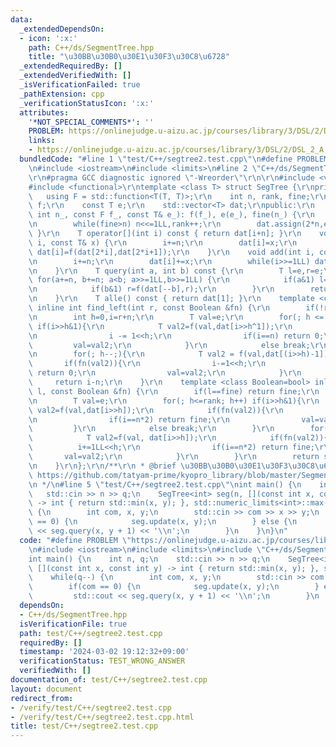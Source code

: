 ```yaml
---
data:
  _extendedDependsOn:
  - icon: ':x:'
    path: C++/ds/SegmentTree.hpp
    title: "\u30BB\u30B0\u30E1\u30F3\u30C8\u6728"
  _extendedRequiredBy: []
  _extendedVerifiedWith: []
  _isVerificationFailed: true
  _pathExtension: cpp
  _verificationStatusIcon: ':x:'
  attributes:
    '*NOT_SPECIAL_COMMENTS*': ''
    PROBLEM: https://onlinejudge.u-aizu.ac.jp/courses/library/3/DSL/2/DSL_2_A
    links:
    - https://onlinejudge.u-aizu.ac.jp/courses/library/3/DSL/2/DSL_2_A
  bundledCode: "#line 1 \"test/C++/segtree2.test.cpp\"\n#define PROBLEM \"https://onlinejudge.u-aizu.ac.jp/courses/library/3/DSL/2/DSL_2_A\"\
    \n#include <iostream>\n#include <limits>\n#line 2 \"C++/ds/SegmentTree.hpp\"\n\
    \r\n#pragma GCC diagnostic ignored \"-Wreorder\"\r\n\r\n#include <vector>\r\n\
    #include <functional>\r\ntemplate <class T> struct SegTree {\r\nprivate:\r\n \
    \   using F = std::function<T(T, T)>;\r\n    int n, rank, fine;\r\n    const F\
    \ f;\r\n    const T e;\r\n    std::vector<T> dat;\r\npublic:\r\n    SegTree(const\
    \ int n_, const F f_, const T& e_): f(f_), e(e_), fine(n_) {\r\n        n=1,rank=0;\r\
    \n        while(fine>n) n<<=1LL,rank++;\r\n        dat.assign(2*n,e_);\r\n   \
    \ }\r\n    T operator[](int i) const { return dat[i+n]; }\r\n    void update(int\
    \ i, const T& x) {\r\n        i+=n;\r\n        dat[i]=x;\r\n        while(i>>=1LL)\
    \ dat[i]=f(dat[2*i],dat[2*i+1]);\r\n    }\r\n    void add(int i, const T& x) {\r\
    \n        i+=n;\r\n        dat[i]+=x;\r\n        while(i>>=1LL) dat[i]=f(dat[2*i],dat[2*i+1]);\r\
    \n    }\r\n    T query(int a, int b) const {\r\n        T l=e,r=e;\r\n       \
    \ for(a+=n, b+=n; a<b; a>>=1LL,b>>=1LL) {\r\n            if(a&1) l=f(l,dat[a++]);\r\
    \n            if(b&1) r=f(dat[--b],r);\r\n        }\r\n        return f(l,r);\r\
    \n    }\r\n    T alle() const { return dat[1]; }\r\n    template <class Boolean=bool>\
    \ inline int find_left(int r, const Boolean &fn) {\r\n        if(!r) return 0;\r\
    \n        int h=0,i=r+n;\r\n        T val=e;\r\n        for(; h <= rank; h++)\
    \ if(i>>h&1){\r\n            T val2=f(val,dat[i>>h^1]);\r\n            if(fn(val2)){\r\
    \n                i -= 1<<h;\r\n                if(i==n) return 0;\r\n       \
    \         val=val2;\r\n            }\r\n            else break;\r\n        }\r\
    \n        for(; h--;){\r\n            T val2 = f(val,dat[(i>>h)-1]);\r\n     \
    \       if(fn(val2)){\r\n                i-=1<<h;\r\n                if(i==n)\
    \ return 0;\r\n                val=val2;\r\n            }\r\n        }\r\n   \
    \     return i-n;\r\n    }\r\n    template <class Boolean=bool> inline int find_right(int\
    \ l, const Boolean &fn) {\r\n        if(l==fine) return fine;\r\n        int h=0,i=l+n;\r\
    \n        T val=e;\r\n        for(; h<=rank; h++) if(i>>h&1){\r\n            T\
    \ val2=f(val,dat[i>>h]);\r\n            if(fn(val2)){\r\n                i+=1LL<<h;\r\
    \n                if(i==n*2) return fine;\r\n                val=val2;\r\n   \
    \         }\r\n            else break;\r\n        }\r\n        for(; h--;){\r\n\
    \            T val2=f(val, dat[i>>h]);\r\n            if(fn(val2)){\r\n      \
    \          i+=1LL<<h;\r\n                if(i==n*2) return fine;\r\n         \
    \       val=val2;\r\n            }\r\n        }\r\n        return std::min(i-n,fine);\r\
    \n    }\r\n};\r\n/**\r\n * @brief \u30BB\u30B0\u30E1\u30F3\u30C8\u6728\r\n * @see\
    \ https://github.com/tatyam-prime/kyopro_library/blob/master/SegmentTree.cpp\r\
    \n */\n#line 5 \"test/C++/segtree2.test.cpp\"\nint main() {\n    int n, q;\n \
    \   std::cin >> n >> q;\n    SegTree<int> seg(n, [](const int x, const int y)\
    \ -> int { return std::min(x, y); }, std::numeric_limits<int>::max());\n    while(q--)\
    \ {\n        int com, x, y;\n        std::cin >> com >> x >> y;\n        if(com\
    \ == 0) {\n            seg.update(x, y);\n        } else {\n            std::cout\
    \ << seg.query(x, y + 1) << '\\n';\n        }\n    }\n}\n"
  code: "#define PROBLEM \"https://onlinejudge.u-aizu.ac.jp/courses/library/3/DSL/2/DSL_2_A\"\
    \n#include <iostream>\n#include <limits>\n#include \"C++/ds/SegmentTree.hpp\"\n\
    int main() {\n    int n, q;\n    std::cin >> n >> q;\n    SegTree<int> seg(n,\
    \ [](const int x, const int y) -> int { return std::min(x, y); }, std::numeric_limits<int>::max());\n\
    \    while(q--) {\n        int com, x, y;\n        std::cin >> com >> x >> y;\n\
    \        if(com == 0) {\n            seg.update(x, y);\n        } else {\n   \
    \         std::cout << seg.query(x, y + 1) << '\\n';\n        }\n    }\n}"
  dependsOn:
  - C++/ds/SegmentTree.hpp
  isVerificationFile: true
  path: test/C++/segtree2.test.cpp
  requiredBy: []
  timestamp: '2024-03-02 19:12:32+09:00'
  verificationStatus: TEST_WRONG_ANSWER
  verifiedWith: []
documentation_of: test/C++/segtree2.test.cpp
layout: document
redirect_from:
- /verify/test/C++/segtree2.test.cpp
- /verify/test/C++/segtree2.test.cpp.html
title: test/C++/segtree2.test.cpp
---
```

